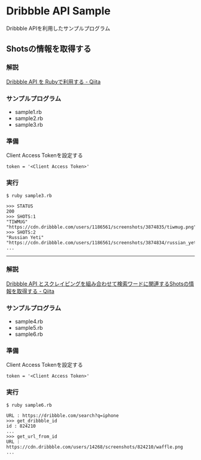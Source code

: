 # Dribbble API Sample

Dribbble APIを利用したサンプルプログラム

## Shotsの情報を取得する

### 解説

[Dribbble API を Rubyで利用する \- Qiita](https://qiita.com/NaokiIshimura/items/075c19b5bc563799553c)

### サンプルプログラム

- sample1.rb
- sample2.rb
- sample3.rb

### 準備

Client Access Tokenを設定する

```
token = '<Client Access Token>'
```

### 実行

```
$ ruby sample3.rb

>>> STATUS
200
>>> SHOTS:1
"TIWMUG"
"https://cdn.dribbble.com/users/1186561/screenshots/3874835/tiwmug.png"
>>> SHOTS:2
"Russian Yeti"
"https://cdn.dribbble.com/users/1186561/screenshots/3874834/russian_yeti.png"
...
```

---

### 解説

[Dribbble API とスクレイピングを組み合わせて検索ワードに関連するShotsの情報を取得する \- Qiita](https://qiita.com/NaokiIshimura/items/b81ac4df4972e50f4098)

### サンプルプログラム

- sample4.rb
- sample5.rb
- sample6.rb

### 準備

Client Access Tokenを設定する

```
token = '<Client Access Token>'
```

### 実行

```
$ ruby sample6.rb

URL : https://dribbble.com/search?q=iphone
>>> get_dribbble_id
id : 824210
...
>>> get_url_from_id
URL : https://cdn.dribbble.com/users/14268/screenshots/824210/waffle.png
...
```
